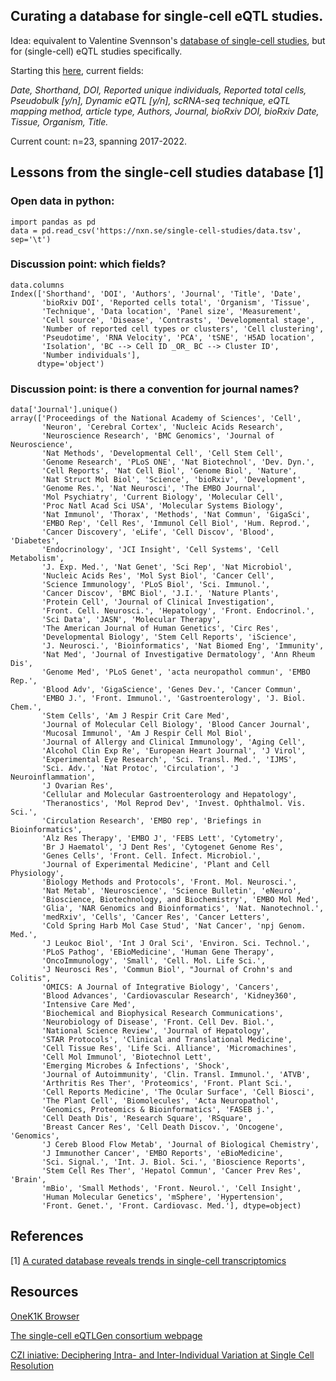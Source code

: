 ## Curating a database for single-cell eQTL studies.

Idea: equivalent to Valentine Svennson's [database of single-cell studies](https://www.nxn.se/single-cell-studies), but for (single-cell) eQTL studies specifically.

Starting this [here](https://docs.google.com/spreadsheets/d/1xlqeol6cuSTHsJs_IG2sAiawZX4M6Rwxubh7VKEBj0U/edit#gid=0), current fields:

_Date, Shorthand, DOI, Reported unique individuals, Reported total cells, Pseudobulk [y/n], Dynamic eQTL [y/n], scRNA-seq technique, eQTL mapping method, article type, Authors, Journal, bioRxiv DOI, bioRxiv Date, Tissue, Organism, Title._

Current count: n=23, spanning 2017-2022.

## Lessons from the single-cell studies database [1]

### Open data in python:

```
import pandas as pd
data = pd.read_csv('https://nxn.se/single-cell-studies/data.tsv', sep='\t')
```

### Discussion point: which fields?
```
data.columns
Index(['Shorthand', 'DOI', 'Authors', 'Journal', 'Title', 'Date',
       'bioRxiv DOI', 'Reported cells total', 'Organism', 'Tissue',
       'Technique', 'Data location', 'Panel size', 'Measurement',
       'Cell source', 'Disease', 'Contrasts', 'Developmental stage',
       'Number of reported cell types or clusters', 'Cell clustering',
       'Pseudotime', 'RNA Velocity', 'PCA', 'tSNE', 'H5AD location',
       'Isolation', 'BC --> Cell ID _OR_ BC --> Cluster ID',
       'Number individuals'],
      dtype='object')
```

### Discussion point: is there a convention for journal names?
```
data['Journal'].unique()
array(['Proceedings of the National Academy of Sciences', 'Cell',
       'Neuron', 'Cerebral Cortex', 'Nucleic Acids Research',
       'Neuroscience Research', 'BMC Genomics', 'Journal of Neuroscience',
       'Nat Methods', 'Developmental Cell', 'Cell Stem Cell',
       'Genome Research', 'PLoS ONE', 'Nat Biotechnol', 'Dev. Dyn.',
       'Cell Reports', 'Nat Cell Biol', 'Genome Biol', 'Nature',
       'Nat Struct Mol Biol', 'Science', 'bioRxiv', 'Development',
       'Genome Res.', 'Nat Neurosci', 'The EMBO Journal',
       'Mol Psychiatry', 'Current Biology', 'Molecular Cell',
       'Proc Natl Acad Sci USA', 'Molecular Systems Biology',
       'Nat Immunol', 'Thorax', 'Methods', 'Nat Commun', 'GigaSci',
       'EMBO Rep', 'Cell Res', 'Immunol Cell Biol', 'Hum. Reprod.',
       'Cancer Discovery', 'eLife', 'Cell Discov', 'Blood', 'Diabetes',
       'Endocrinology', 'JCI Insight', 'Cell Systems', 'Cell Metabolism',
       'J. Exp. Med.', 'Nat Genet', 'Sci Rep', 'Nat Microbiol',
       'Nucleic Acids Res', 'Mol Syst Biol', 'Cancer Cell',
       'Science Immunology', 'PLoS Biol', 'Sci. Immunol.',
       'Cancer Discov', 'BMC Biol', 'J.I.', 'Nature Plants',
       'Protein Cell', 'Journal of Clinical Investigation',
       'Front. Cell. Neurosci.', 'Hepatology', 'Front. Endocrinol.',
       'Sci Data', 'JASN', 'Molecular Therapy',
       'The American Journal of Human Genetics', 'Circ Res',
       'Developmental Biology', 'Stem Cell Reports', 'iScience',
       'J. Neurosci.', 'Bioinformatics', 'Nat Biomed Eng', 'Immunity',
       'Nat Med', 'Journal of Investigative Dermatology', 'Ann Rheum Dis',
       'Genome Med', 'PLoS Genet', 'acta neuropathol commun', 'EMBO Rep.',
       'Blood Adv', 'GigaScience', 'Genes Dev.', 'Cancer Commun',
       'EMBO J.', 'Front. Immunol.', 'Gastroenterology', 'J. Biol. Chem.',
       'Stem Cells', 'Am J Respir Crit Care Med',
       'Journal of Molecular Cell Biology', 'Blood Cancer Journal',
       'Mucosal Immunol', 'Am J Respir Cell Mol Biol',
       'Journal of Allergy and Clinical Immunology', 'Aging Cell',
       'Alcohol Clin Exp Re', 'European Heart Journal', 'J Virol',
       'Experimental Eye Research', 'Sci. Transl. Med.', 'IJMS',
       'Sci. Adv.', 'Nat Protoc', 'Circulation', 'J Neuroinflammation',
       'J Ovarian Res',
       'Cellular and Molecular Gastroenterology and Hepatology',
       'Theranostics', 'Mol Reprod Dev', 'Invest. Ophthalmol. Vis. Sci.',
       'Circulation Research', 'EMBO rep', 'Briefings in Bioinformatics',
       'Alz Res Therapy', 'EMBO J', 'FEBS Lett', 'Cytometry',
       'Br J Haematol', 'J Dent Res', 'Cytogenet Genome Res',
       'Genes Cells', 'Front. Cell. Infect. Microbiol.',
       'Journal of Experimental Medicine', 'Plant and Cell Physiology',
       'Biology Methods and Protocols', 'Front. Mol. Neurosci.',
       'Nat Metab', 'Neuroscience', 'Science Bulletin', 'eNeuro',
       'Bioscience, Biotechnology, and Biochemistry', 'EMBO Mol Med',
       'Glia', 'NAR Genomics and Bioinformatics', 'Nat. Nanotechnol.',
       'medRxiv', 'Cells', 'Cancer Res', 'Cancer Letters',
       'Cold Spring Harb Mol Case Stud', 'Nat Cancer', 'npj Genom. Med.',
       'J Leukoc Biol', 'Int J Oral Sci', 'Environ. Sci. Technol.',
       'PLoS Pathog', 'EBioMedicine', 'Human Gene Therapy',
       'OncoImmunology', 'Small', 'Cell. Mol. Life Sci.',
       'J Neurosci Res', 'Commun Biol', "Journal of Crohn's and Colitis",
       'OMICS: A Journal of Integrative Biology', 'Cancers',
       'Blood Advances', 'Cardiovascular Research', 'Kidney360',
       'Intensive Care Med',
       'Biochemical and Biophysical Research Communications',
       'Neurobiology of Disease', 'Front. Cell Dev. Biol.',
       'National Science Review', 'Journal of Hepatology',
       'STAR Protocols', 'Clinical and Translational Medicine',
       'Cell Tissue Res', 'Life Sci. Alliance', 'Micromachines',
       'Cell Mol Immunol', 'Biotechnol Lett',
       'Emerging Microbes & Infections', 'Shock',
       'Journal of Autoimmunity', 'Clin. Transl. Immunol.', 'ATVB',
       'Arthritis Res Ther', 'Proteomics', 'Front. Plant Sci.',
       'Cell Reports Medicine', 'The Ocular Surface', 'Cell Biosci',
       'The Plant Cell', 'Biomolecules', 'Acta Neuropathol',
       'Genomics, Proteomics & Bioinformatics', 'FASEB j.',
       'Cell Death Dis', 'Research Square', 'RSquare',
       'Breast Cancer Res', 'Cell Death Discov.', 'Oncogene', 'Genomics',
       'J Cereb Blood Flow Metab', 'Journal of Biological Chemistry',
       'J Immunother Cancer', 'EMBO Reports', 'eBioMedicine',
       'Sci. Signal.', 'Int. J. Biol. Sci.', 'Bioscience Reports',
       'Stem Cell Res Ther', 'Hepatol Commun', 'Cancer Prev Res', 'Brain',
       'mBio', 'Small Methods', 'Front. Neurol.', 'Cell Insight',
       'Human Molecular Genetics', 'mSphere', 'Hypertension',
       'Front. Genet.', 'Front. Cardiovasc. Med.'], dtype=object)
   ```
   
## References
[1] [A curated database reveals trends in single-cell transcriptomics](https://academic.oup.com/database/article/doi/10.1093/database/baaa073/6008692)

## Resources

[OneK1K Browser](https://onek1k.org/)

[The single-cell eQTLGen consortium webpage](https://eqtlgen.org/sc/)

[CZI iniative: Deciphering Intra- and Inter-Individual Variation at Single Cell Resolution](https://chanzuckerberg.com/science/programs-resources/single-cell-biology/seednetworks/deciphering-intra-and-inter-individual-variation-at-single-cell-resolution/)

